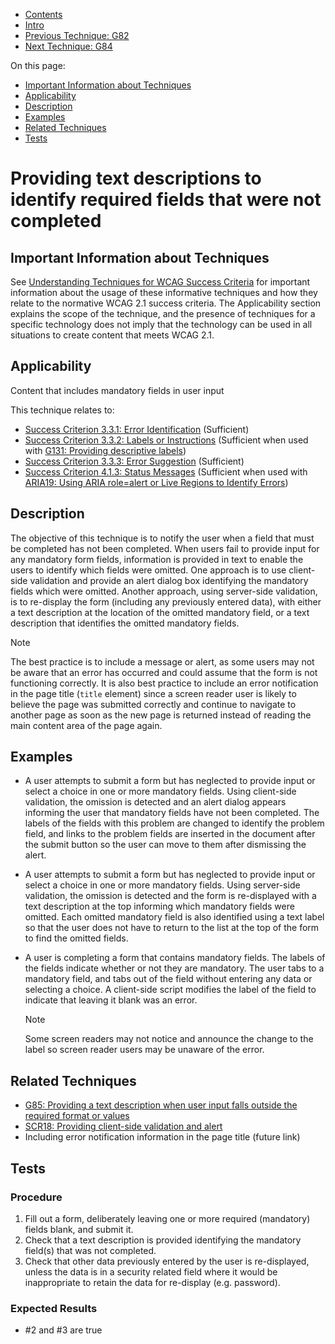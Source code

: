 -   [Contents](https://www.w3.org/WAI/WCAG21/Techniques/#techniques "Table of Contents")
-   [Intro](https://www.w3.org/WAI/WCAG21/Techniques/#introduction "Introduction to Techniques")
-   [Previous Technique: G82](G82)
-   [Next Technique: G84](G84)

On this page:

-   [Important Information about Techniques](#important-information)
-   [Applicability](#applicability)
-   [Description](#description)
-   [Examples](#examples)
-   [Related Techniques](#related)
-   [Tests](#tests)

Providing text descriptions to identify required fields that were not completed
===============================================================================

Important Information about Techniques
--------------------------------------

See [Understanding Techniques for WCAG Success Criteria](https://www.w3.org/WAI/WCAG21/Understanding/understanding-techniques) for important information about the usage of these informative techniques and how they relate to the normative WCAG 2.1 success criteria. The Applicability section explains the scope of the technique, and the presence of techniques for a specific technology does not imply that the technology can be used in all situations to create content that meets WCAG 2.1.

Applicability
-------------

Content that includes mandatory fields in user input

This technique relates to:

-   [Success Criterion 3.3.1: Error Identification](https://www.w3.org/WAI/WCAG21/Understanding/error-identification) (Sufficient)
-   [Success Criterion 3.3.2: Labels or Instructions](https://www.w3.org/WAI/WCAG21/Understanding/labels-or-instructions) (Sufficient when used with [G131: Providing descriptive labels](../general/G131))
-   [Success Criterion 3.3.3: Error Suggestion](https://www.w3.org/WAI/WCAG21/Understanding/error-suggestion) (Sufficient)
-   [Success Criterion 4.1.3: Status Messages](https://www.w3.org/WAI/WCAG21/Understanding/status-messages) (Sufficient when used with [ARIA19: Using ARIA role=alert or Live Regions to Identify Errors](../aria/ARIA19))

Description
-----------

The objective of this technique is to notify the user when a field that must be completed has not been completed. When users fail to provide input for any mandatory form fields, information is provided in text to enable the users to identify which fields were omitted. One approach is to use client-side validation and provide an alert dialog box identifying the mandatory fields which were omitted. Another approach, using server-side validation, is to re-display the form (including any previously entered data), with either a text description at the location of the omitted mandatory field, or a text description that identifies the omitted mandatory fields.

Note

The best practice is to include a message or alert, as some users may not be aware that an error has occurred and could assume that the form is not functioning correctly. It is also best practice to include an error notification in the page title (`title` element) since a screen reader user is likely to believe the page was submitted correctly and continue to navigate to another page as soon as the new page is returned instead of reading the main content area of the page again.

Examples
--------

-   A user attempts to submit a form but has neglected to provide input or select a choice in one or more mandatory fields. Using client-side validation, the omission is detected and an alert dialog appears informing the user that mandatory fields have not been completed. The labels of the fields with this problem are changed to identify the problem field, and links to the problem fields are inserted in the document after the submit button so the user can move to them after dismissing the alert.
-   A user attempts to submit a form but has neglected to provide input or select a choice in one or more mandatory fields. Using server-side validation, the omission is detected and the form is re-displayed with a text description at the top informing which mandatory fields were omitted. Each omitted mandatory field is also identified using a text label so that the user does not have to return to the list at the top of the form to find the omitted fields.
-   A user is completing a form that contains mandatory fields. The labels of the fields indicate whether or not they are mandatory. The user tabs to a mandatory field, and tabs out of the field without entering any data or selecting a choice. A client-side script modifies the label of the field to indicate that leaving it blank was an error.

    Note

    Some screen readers may not notice and announce the change to the label so screen reader users may be unaware of the error.

Related Techniques
------------------

-   [G85: Providing a text description when user input falls outside the required format or values](https://www.w3.org/WAI/WCAG21/Techniques/general/G85)
-   [SCR18: Providing client-side validation and alert](https://www.w3.org/WAI/WCAG21/Techniques/client-side-script/SCR18)
-   Including error notification information in the page title (future link)

Tests
-----

### Procedure

1.  Fill out a form, deliberately leaving one or more required (mandatory) fields blank, and submit it.
2.  Check that a text description is provided identifying the mandatory field(s) that was not completed.
3.  Check that other data previously entered by the user is re-displayed, unless the data is in a security related field where it would be inappropriate to retain the data for re-display (e.g. password).

### Expected Results

-   \#2 and \#3 are true
